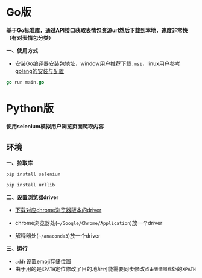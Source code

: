 # Go版

**基于Go标准库，通过API接口获取表情包资源url然后下载到本地，速度非常快（有对表情包分类）**

**一、使用方式**

* 安装Go编译器[安装包地址](https://golang.google.cn/)，window用户推荐下载`.msi`，linux用户参考[golang的安装与配置](https://gitee.com/fish_keqing/environment-configuration/blob/master/operation/GoLang的安装与环境配置.md)

```go
go run main.go
```

# Python版

**使用selenium模拟用户浏览页面爬取内容**

## 环境

**一、拉取库**

```bash
pip install selenium
```

```bash
pip install urllib
```

**二、设置浏览器driver**

* [下载对应chrome浏览器版本的driver](http://chromedriver.storage.googleapis.com/index.html)

* chrome浏览器处(`~/Google/Chrome/Application`)放一个driver
* 解释器处(`~/anaconda3`)放一个driver

**三、运行**

* `addr`设置emoji存储位置
* 由于用的是`XPATH`定位修改了目的地址可能需要同步修改`点击表情图标`处的`XPATH`